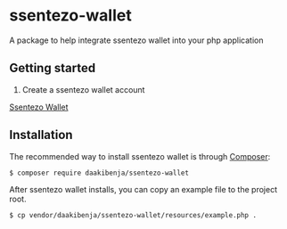 # ssentezo-wallet
A package to help integrate ssentezo wallet into your php application

## Getting started 
1. Create a ssentezo wallet account

[Ssentezo Wallet](https://wallet.ssentezo.com/)


## Installation ##

The recommended way to install ssentezo wallet is through [Composer](http://getcomposer.org):
```
$ composer require daakibenja/ssentezo-wallet
```

After ssentezo wallet installs, you can copy an example file to the project root.
```
$ cp vendor/daakibenja/ssentezo-wallet/resources/example.php .
```
